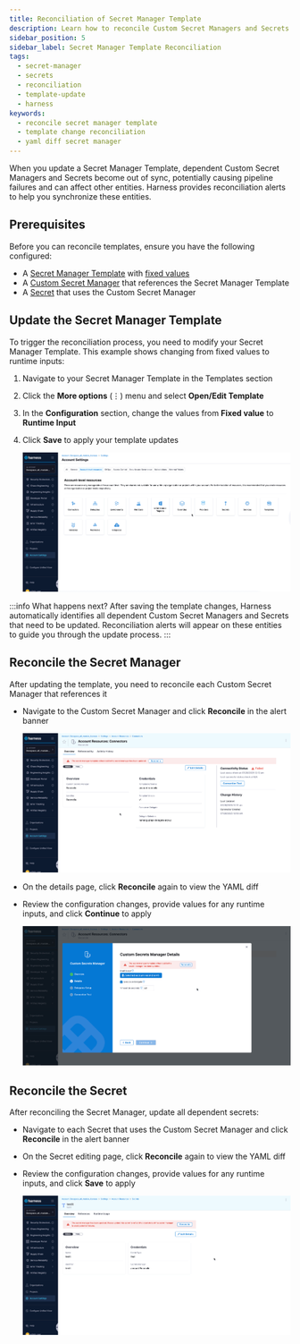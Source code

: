 ```yaml
---
title: Reconciliation of Secret Manager Template
description: Learn how to reconcile Custom Secret Managers and Secrets when their referenced Secret Manager Template is updated to keep configurations in sync and avoid pipeline failures.
sidebar_position: 5
sidebar_label: Secret Manager Template Reconciliation
tags:
  - secret-manager
  - secrets
  - reconciliation
  - template-update
  - harness
keywords:
  - reconcile secret manager template
  - template change reconciliation
  - yaml diff secret manager
---
```


When you update a Secret Manager Template, dependent Custom Secret Managers and Secrets become out of sync, potentially causing pipeline failures and can affect other entities. Harness provides reconciliation alerts to help you synchronize these entities.

## Prerequisites

Before you can reconcile templates, ensure you have the following configured:

- A [Secret Manager Template](/docs/platform/templates/create-a-secret-manager-template) with [fixed values](https://developer.harness.io/docs/platform/variables-and-expressions/runtime-inputs/)
- A [Custom Secret Manager](https://developer.harness.io/docs/platform/secrets/secrets-management/custom-secret-manager/) that references the Secret Manager Template
- A [Secret](https://developer.harness.io/docs/platform/secrets/secrets-management/harness-secret-manager-overview) that uses the Custom Secret Manager


## Update the Secret Manager Template

To trigger the reconciliation process, you need to modify your Secret Manager Template. This example shows changing from fixed values to runtime inputs:

1. Navigate to your Secret Manager Template in the Templates section

2. Click the **More options** (⋮) menu and select **Open/Edit Template**

3. In the **Configuration** section, change the values from **Fixed value** to **Runtime Input**

4. Click **Save** to apply your template updates

   ![](../static/reconcile-update-template.gif)

:::info What happens next?
After saving the template changes, Harness automatically identifies all dependent Custom Secret Managers and Secrets that need to be updated. Reconciliation alerts will appear on these entities to guide you through the update process.
:::

## Reconcile the Secret Manager

After updating the template, you need to reconcile each Custom Secret Manager that references it

- Navigate to the Custom Secret Manager and click **Reconcile** in the alert banner

   ![](../static/reconcile-sm.gif)

- On the details page, click **Reconcile** again to view the YAML diff

- Review the configuration changes, provide values for any runtime inputs, and click **Continue** to apply

   ![](../static/reconcile-sm-1.gif)

## Reconcile the Secret

After reconciling the Secret Manager, update all dependent secrets:

- Navigate to each Secret that uses the Custom Secret Manager and click **Reconcile** in the alert banner

- On the Secret editing page, click **Reconcile** again to view the YAML diff

- Review the configuration changes, provide values for any runtime inputs, and click **Save** to apply

   ![](../static/reconcile-secret.gif)     